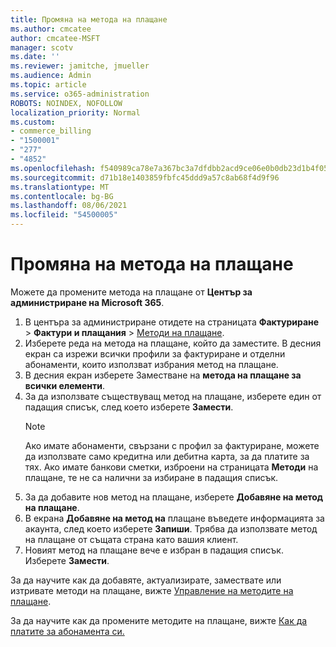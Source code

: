 ```yaml
---
title: Промяна на метода на плащане
ms.author: cmcatee
author: cmcatee-MSFT
manager: scotv
ms.date: ''
ms.reviewer: jamitche, jmueller
ms.audience: Admin
ms.topic: article
ms.service: o365-administration
ROBOTS: NOINDEX, NOFOLLOW
localization_priority: Normal
ms.custom:
- commerce_billing
- "1500001"
- "277"
- "4852"
ms.openlocfilehash: f540989ca78e7a367bc3a7dfdbb2acd9ce06e0b0db23d1b4f05835ae0061c113
ms.sourcegitcommit: d71b18e1403859fbfc45ddd9a57c8ab68f4d9f96
ms.translationtype: MT
ms.contentlocale: bg-BG
ms.lasthandoff: 08/06/2021
ms.locfileid: "54500005"
---
```

# <a name="change-payment-method"></a>Промяна на метода на плащане

Можете да промените метода на плащане от **Център за администриране на Microsoft 365**.
  
1. В центъра за администриране отидете на страницата **Фактуриране**  >  **Фактури и плащания** > [Методи на плащане](https://go.microsoft.com/fwlink/p/?linkid=2018806).
2. Изберете реда на метода на плащане, който да заместите. В десния екран са изрежи всички профили за фактуриране и отделни абонаменти, които използват избрания метод на плащане.
3. В десния екран изберете Заместване на **метода на плащане за всички елементи**.
4. За да използвате съществуващ метод на плащане, изберете един от падащия списък, след което изберете **Замести**.
    > [!NOTE]
    > Ако имате абонаменти, свързани с профил за фактуриране, можете да използвате само кредитна или дебитна карта, за да платите за тях. Ако имате банкови сметки, изброени на страницата **Методи** на плащане, те не са налични за избиране в падащия списък.
5. За да добавите нов метод на плащане, изберете **Добавяне на метод на плащане**.
6. В екрана **Добавяне на метод на** плащане въведете информацията за акаунта, след което изберете **Запиши**. Трябва да използвате метод на плащане от същата страна като вашия клиент.
7. Новият метод на плащане вече е избран в падащия списък. Изберете **Замести**.

За да научите как да добавяте, актуализирате, замествате или изтривате методи на плащане, вижте [Управление на методите на плащане](/microsoft-365/commerce/billing-and-payments/manage-payment-methods).

За да научите как да промените методите на плащане, вижте [Как да платите за абонамента си.](/microsoft-365/commerce/billing-and-payments/pay-for-your-subscription)